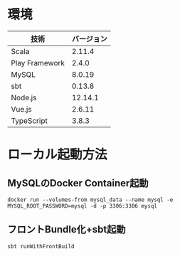 # 環境
| 技術 | バージョン |
----|---- 
| Scala| 2.11.4 |
| Play Framework| 2.4.0 |
| MySQL | 8.0.19 |
| sbt | 0.13.8 |
| Node.js| 12.14.1 |
| Vue.js| 2.6.11 |
| TypeScript| 3.8.3 |

# ローカル起動方法
## MySQLのDocker Container起動

`docker run --volumes-from mysql_data --name mysql -e MYSQL_ROOT_PASSWORD=mysql -d -p 3306:3306 mysql`

## フロントBundle化+sbt起動
`sbt runWithFrontBuild`

